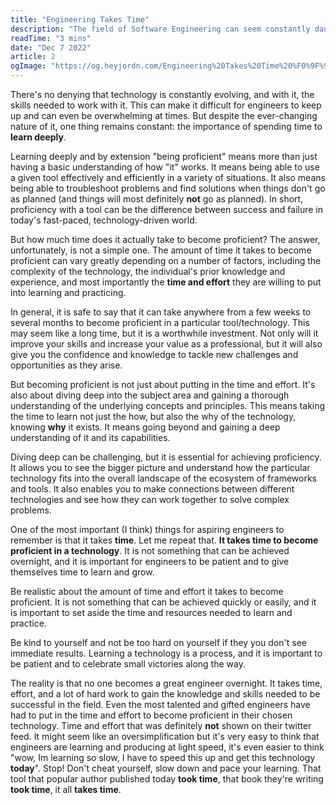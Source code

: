 ```yaml
---
title: "Engineering Takes Time"
description: "The field of Software Engineering can seem constantly daunting, vast and neverending. If you feel like it's taking a while to get up to speed, you're on the right track."
readTime: "3 mins"
date: "Dec 7 2022"
article: 2
ogImage: "https://og.heyjordn.com/Engineering%20Takes%20Time%20%F0%9F%95%B0%20.png?theme=light&md=1&fontSize=100px&images=https%3A%2F%2Fheyjordn.com%2Ffavicon-light.png"
---
```


There's no denying that technology is constantly evolving, and with it, the skills needed to work with it. This can make it difficult for engineers to keep up and can even be overwhelming at times. But despite the ever-changing nature of it, one thing remains constant: the importance of spending time to **learn deeply**.

Learning deeply and by extension "being proficient" means more than just having a basic understanding of how "it" works. It means being able to use a given tool effectively and efficiently in a variety of situations. It also means being able to troubleshoot problems and find solutions when things don't go as planned (and things will most definitely **not** go as planned). In short, proficiency with a tool can be the difference between success and failure in today's fast-paced, technology-driven world.

But how much time does it actually take to become proficient? The answer, unfortunately, is not a simple one. The amount of time it takes to become proficient can vary greatly depending on a number of factors, including the complexity of the technology, the individual's prior knowledge and experience, and most importantly the **time and effort** they are willing to put into learning and practicing.

In general, it is safe to say that it can take anywhere from a few weeks to several months to become proficient in a particular tool/technology. This may seem like a long time, but it is a worthwhile investment. Not only will it improve your skills and increase your value as a professional, but it will also give you the confidence and knowledge to tackle new challenges and opportunities as they arise.

But becoming proficient is not just about putting in the time and effort. It's also about diving deep into the subject area and gaining a thorough understanding of the underlying concepts and principles. This means taking the time to learn not just the how, but also the why of the technology, knowing **why** it exists. It means going beyond and gaining a deep understanding of it and its capabilities.

Diving deep can be challenging, but it is essential for achieving proficiency. It allows you to see the bigger picture and understand how the particular technology fits into the overall landscape of the ecosystem of frameworks and tools. It also enables you to make connections between different technologies and see how they can work together to solve complex problems.

One of the most important (I think) things  for aspiring engineers to remember is that it takes **time**. Let me repeat that. **It takes time to become proficient in a technology**. It is not something that can be achieved overnight, and it is important for engineers to be patient and to give themselves time to learn and grow.

Be realistic about the amount of time and effort it takes to become proficient. It is not something that can be achieved quickly or easily, and it is important to set aside the time and resources needed to learn and practice.

Be kind to yourself and not be too hard on yourself if they you don't see immediate results. Learning a technology is a process, and it is important to be patient and to celebrate small victories along the way.

The reality is that no one becomes a great engineer overnight. It takes time, effort, and a lot of hard work to gain the knowledge and skills needed to be successful in the field. Even the most talented and gifted engineers have had to put in the time and effort to become proficient in their chosen technology. Time and effort that was definitely **not** shown on their twitter feed. It might seem like an oversimplification but it's very easy to think that engineers are learning and producing at light speed, it's even easier to think "wow, Im learning so slow, I have to speed this up and get this technology **today**". Stop! Don't cheat yourself, slow down and pace your learning. That tool that popular author published today **took time**, that book they're writing **took time**, it all **takes time**. 
